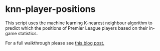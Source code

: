 # knn-player-positions

This script uses the machine learning K-nearest neighbour algorithm to predict which the positions of Premier League players based on their in-game statistics.

For a full walkthrough please see <a href='http://rforjournalists.com/2019/11/23/machine-learning-in-r-using-nearest-neighbours-to-work-out-premier-league-footballers-positions/'>this blog post.</a>

